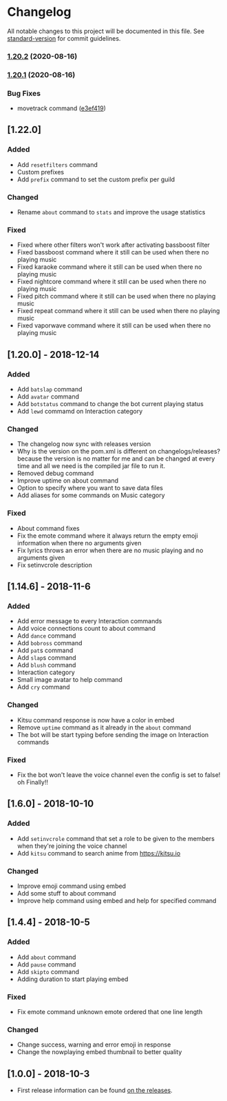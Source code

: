 # Changelog

All notable changes to this project will be documented in this file. See [standard-version](https://github.com/conventional-changelog/standard-version) for commit guidelines.

### [1.20.2](https://github.com/SharifPoetra/thunder-java/compare/v1.20.1...v1.20.2) (2020-08-16)

### [1.20.1](https://github.com/SharifPoetra/thunder-java/compare/v1.20.0...v1.20.1) (2020-08-16)


### Bug Fixes

* movetrack command ([e3ef419](https://github.com/SharifPoetra/thunder-java/commit/e3ef41975636c7e53d59c5e4c11683655380a6a1))

## [1.22.0]
### Added
- Add `resetfilters` command
- Custom prefixes
- Add `prefix` command to set the custom prefix per guild

### Changed
- Rename `about` command to `stats` and improve the usage statistics

### Fixed
- Fixed where other filters won't work after activating bassboost filter
- Fixed bassboost command where it still can be used when there no playing music
- Fixed karaoke command where it still can be used when there no playing music
- Fixed nightcore command where it still can be used when there no playing music
- Fixed pitch command where it still can be used when there no playing music
- Fixed repeat command where it still can be used when there no playing music
- Fixed vaporwave command where it still can be used when there no playing music

## [1.20.0] - 2018-12-14
### Added
- Add `batslap` command
- Add `avatar` command
- Add `botstatus` command to change the bot current playing status
- Add `lewd` commamd on Interaction category

### Changed
- The changelog now sync with releases version
- Why is the version on the pom.xml is different on changelogs/releases? because the version is no matter for me and can be changed at every time and all we need is the compiled jar file to run it.
- Removed debug command
- Improve uptime on about command
- Option to specify where you want to save data files
- Add aliases for some commands on Music category

### Fixed
- About command fixes
- Fix the emote command where it always return the empty emoji information when there no arguments given
- Fix lyrics throws an error when there are no music playing and no arguments given
- Fix setinvcrole description

## [1.14.6] - 2018-11-6
### Added
- Add error message to every Interaction commands
- Add voice connections count to about command
- Add `dance` command
- Add `bobross` command
- Add `pat`s command
- Add `slap`s command
- Add `blush` command
- Interaction category
- Small image avatar to help command
- Add `cry` command

### Changed
- Kitsu command response is now have a color in embed
- Remove `uptime` command as it already in the `about` command
- The bot will be start typing before sending the image on Interaction commands

### Fixed
- Fix the bot won't leave the voice channel even the config is set to false! oh Finally!!


## [1.6.0] - 2018-10-10
### Added
- Add `setinvcrole` command that set a role to be given to the members when they're joining the voice channel
- Add `kitsu` command to search anime from https://kitsu.io

### Changed
- Improve emoji command using embed
- Add some stuff to about command
- Improve help command using embed and help for specified command


## [1.4.4] - 2018-10-5
### Added
- Add `about` command
- Add `pause` command
- Add `skipto` command
- Adding duration to start playing embed

### Fixed
- Fix emote command unknown emote ordered that one line length

### Changed
- Change success, warning and error emoji in response
- Change the nowplaying embed thumbnail to better quality

## [1.0.0] - 2018-10-3

- First release information can be found [on the releases](https://github.com/SharifPoetra/thunder-java/releases/tag/0.1.0).
